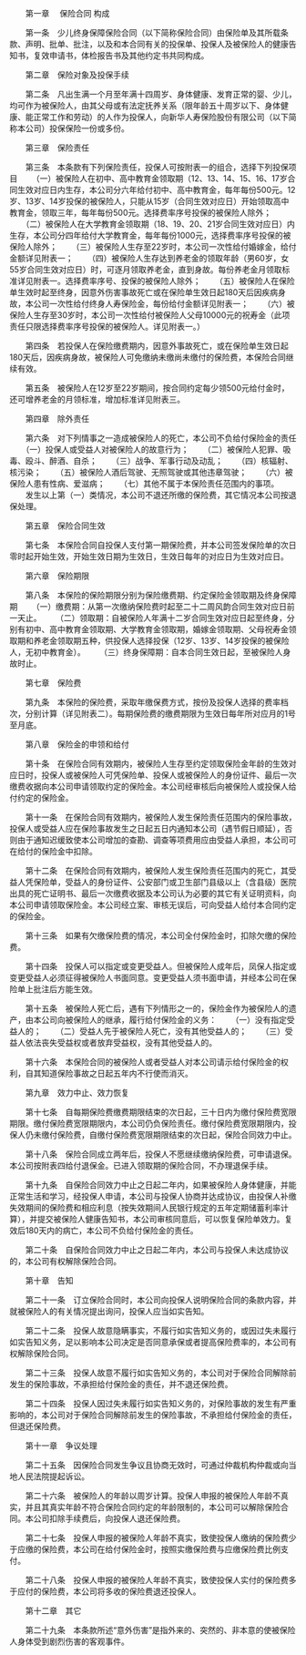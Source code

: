 
 


　　第一章　
保险合同
构成


　　第一条　少儿终身保障保险合同（以下简称保险合同）由保险单及其所载条款、声明、批单、批注，以及和本合同有关的投保单、投保人及被保险人的健康告知书，复效申请书，体检报告书及其他约定书共同构成。


　　第二章　保险对象及投保手续


　　第二条　凡出生满一个月至年满十四周岁、身体健康、发育正常的婴、少儿，均可作为被保险人，由其父母或有法定抚养关系（限年龄五十周岁以下、身体健康、能正常工作和劳动）的人作为投保人，向新华人寿保险股份有限公司（以下简称本公司）投保保险一份或多份。


　　第三章　保险责任


　　第三条　本条款有下列保险责任，投保人可按附表一的组合，选择下列投保项目
　　（一）被保险人在初中、高中教育金领取期（12、13、14、15、16、17岁合同生效对应日内生存，本公司分六年给付初中、高中教育金，每年每份500元。12岁、13岁、14岁投保的被保险人，只能从15岁（合同生效对应日）开始领取高中教育金，领取三年，每年每份500元。选择费率序号投保的被保险人除外；
　　（二）被保险人在大学教育金领取期（18、19、20、21岁合同生效对应日）内生存，本公司分四年给付大学教育金，每年每份1000元，选择费率序号投保的被保险人除外；
　　（三）被保险人生存至22岁时，本公司一次性给付婚嫁金，给付金额详见附表一；
　　（四）被保险人生存达到养老金的领取年龄（男60岁，女55岁合同生效对应日）时，可逐月领取养老金，直到身故。每份养老金月领取标准详见附表一。选择费率序号、投保的被保险人除外；
　　（五）被保险人在保险单生效时起至终身，因意外伤害事故死亡或在保险单生效日起180天后因疾病身故，本公司一次性给付终身人寿保险金，每份给付金额详见附表一；
　　（六）被保险人生存至30岁时，本公司一次性给付被保险人父母10000元的祝寿金（此项责任只限选择费率序号投保的被保险人。详见附表一。）


　　第四条　若投保人在保险缴费期内，因意外事故死亡，或在保险单生效日起180天后，因疾病身故，被保险人可免缴纳未缴尚未缴付的保险费，本保险合同继续有效。


　　第五条　被保险人在12岁至22岁期间，按合同约定每少领500元给付金时，还可增养老金的月领标准，增加标准详见附表三。


　　第四章　除外责任


　　第六条　对下列情事之一造成被保险人的死亡，本公司不负给付保险金的责任
　　（一）投保人或受益人对被保险人的故意行为；
　　（二）被保险人犯罪、吸毒、殴斗、醉酒、自杀；
　　（三）战争、军事行动及动乱；
　　（四）核辐射、核污染；
　　（五）被保险人酒后驾驶、无照驾驶或其他违章驾驶；
　　（六）被保险人患有性病、爱滋病；
　　（七）其他不属于本保险责任范围内的事项。
　　发生以上第（一）类情况，本公司不退还所缴的保险费，其它情况本公司按退保处理。


　　第五章　保险合同生效


　　第七条　本保险合同自投保人支付第一期保险费，并本公司签发保险单的次日零时起开始生效，开始生效日期为生效日，生效日每年的对应日为生效对应日。


　　第六章　保险期限


　　第八条　本保险的保险期限分别为保险缴费期、约定保险金领取期及终身保障期
　　（一）缴费期：从第一次缴纳保险费时起至二十二周风韵合同生效对应日前一天止。
　　（二）领取期：自被保险人年满十二岁合同生效对应日起至终身，分别有初中、高中教育金领取期、大学教育金领取期，婚嫁金领取期、父母祝寿金领取期和养老金领取期五种，供投保人选择投保（12岁、13岁、14岁投保的被保险人，无初中教育金）。
　　（三）终身保障期：自本合同生效日起，至被保险人身故时止。


　　第七章　保险费


　　第九条　本保险的保险费，采取年缴保费方式，按份及投保人选择的费率档次，分别计算（详见附表二）。每期保险费的缴费期限为生效日每年所对应月的1号至月底。


　　第八章　保险金的申领和给付


　　第十条　在保险合同有效期内，被保险人生存至约定领取保险金年龄的生效对应日时，投保人或被保险人可凭保险单、投保人或被保险人的身份证件、最后一次缴费收据向本公司申请领取约定的保险金。本公司经审核后向被保险人或投保人给付约定的保险金。


　　第十一条　在保险合同有效期内，被保险人发生保险责任范围内的保险事故，投保人或受益人应在保险事故发生之日起五日内通知本公司（遇节假日顺延），否则由于通知迟缓致使本公司增加的查勘、调查等项费用应由受益人承担，本公司可在给付的保险金中扣除。


　　第十二条　在保险合同有效期内，被保险人发生保险责任范围内的死亡，其受益人凭保险单，受益人的身份证件、公安部门或卫生部门县级以上（含县级）医院出具的死亡证明书、最后一次缴费收据及本公司认为必要的其它有关证明资料，向本公司申请领取保险金。本公司经立案、审核无误后，可向受益人给付本合同约定的保险金。


　　第十三条　如果有欠缴保险费的情况，本公司全付保险金时，扣除欠缴的保险费。


　　第十四条　投保人可以指定或变更受益人。但被保险人成年后，凤保人指定或变更受益人必须征得被保险人书面同意。变更受益人须书面申请，并经本公司在保险单上批注后方能生效。


　　第十五条　被保险人死亡后，遇有下列情形之一的，保险金作为被保险人的遗产，由本公司向被保险人的继承，履行给付保险金的义务：
　　（一）没有指定受益人的；
　　（二）受益人先于被保险人死亡，没有其他受益人的；
　　（三）受益人依法丧失受益权或者放弃受益权，没有其他受益人的。


　　第十六条　本保险合同的被保险人或者受益人对本公司请示给付保险金的权利，自其知道保险事故之日起五年内不行使而消灭。


　　第九章　效力中止、效力恢复


　　第十七条　自每期保险费缴费期限结束的次日起，三十日内为缴付保险费宽限期限。缴付保险费宽限期限内，本公司仍负保险责任。缴付保险费宽限期限内，投保人仍未缴付保险费，自缴付保险费宽限期限结束的次日起，保险合同效力中止。


　　第十八条　保险合同成立两年后，投保人不愿继续缴纳保险费，可申请退保。本公司按附表四给付退保金。已进入领取期的保险合同，不办理退保手续。


　　第十九条　自保险合同效力中止之日起二年内，如果被保险人身体健康，并能正常生活和学习，经投保人申请，本公司与投保人协商并达成协议，由投保人补缴失效期间的保险费和相应利息（按失效期间人民银行规定的五年定期储蓄利率计算），并提交被保险人健康告知书，本公司审核同意后，可以恢复保险单效力。复效后180天内的病亡，本公司不负给付保险金的责任。


　　第二十条　自保险合同效力中止之日起二年内，本公司与投保人未达成协议的，本公司有权解除保险合同。


　　第十章　告知


　　第二十一条　订立保险合同时，本公司向投保人说明保险合同的条款内容，并就被保险人的有关情况提出询问，投保人应当如实告知。


　　第二十二条　投保人故意隐瞒事实，不履行如实告知义务的，或因过失未履行如实告知义务，足以影响本公司决定是否同意承保或者提高保险费率的，本公司有权解除保险合同。


　　第二十三条　投保人故意不履行如实告知义务的，本公司对于保险合同解除前发生的保险事故，不承担给付保险金的责任，并不退还保险费。


　　第二十四条　投保人因过失未履行如实告知义务的，对保险事故的发生有严重影响的，本公司对于保险合同解除前发生的保险事故，不承担给付保险金的责任，但退还保险费。


　　第十一章　争议处理


　　第二十五条　因保险合同发生争议且协商无效时，可通过仲裁机构仲裁或向当地人民法院提起诉讼。


　　第二十六条　被保险人的年龄以周岁计算。投保人申报的被保险人年龄不真实，并且其真实年龄不符合保险合同约定的年龄限制的，本公司可以解除保险合同。本公司扣除手续费后，向投保人退还保险费。


　　第二十七条　投保人申报的被保险人年龄不真实，致使投保人缴纳的保险费少于应缴的保险费，本公司在给付保险金时，按照实缴保险费与应缴保险费比例支付。


　　第二十八条　投保人申报的被保险人年龄不真实，致使投保人实付的保险费多于应付的保险费，本公司将多收的保险费退还投保人。


　　第十二章　其它


　　第二十九条　本条款所述“意外伤害”是指外来的、突然的、非本意的使被保险人身体受到剧烈伤害的客观事件。
 


 

 
 
 
 
 
  


  
 

  


  


  
 
 
 
 

